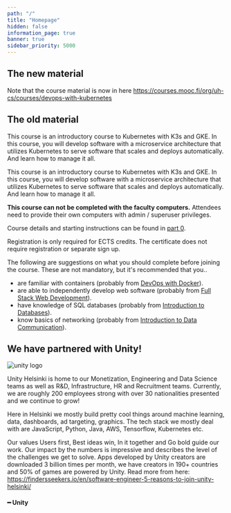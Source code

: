 ```yaml
---
path: "/"
title: "Homepage"
hidden: false
information_page: true
banner: true
sidebar_priority: 5000
---
```


<div style="display: none;">
  <img src="./img/kubernetes-cncf.png" alt="kubernetes logo" />
</div>

## The new material

Note that the course material is now in here <https://courses.mooc.fi/org/uh-cs/courses/devops-with-kubernetes>

## The old material

This course is an introductory course to Kubernetes with K3s and GKE. In this course, you will develop software with a microservice architecture that utilizes Kubernetes to serve software that scales and deploys automatically. And learn how to manage it all.

This course is an introductory course to Kubernetes with K3s and GKE. In this course, you will develop software with a microservice architecture that utilizes Kubernetes to serve software that scales and deploys automatically. And learn how to manage it all.

**This course can not be completed with the faculty computers.** Attendees need to provide their own computers with admin / superuser privileges.

Course details and starting instructions can be found in [part 0](/part-0).

Registration is only required for ECTS credits. The certificate does not require registration or separate sign up.

The following are suggestions on what you should complete before joining the course. These are not mandatory, but it's recommended that you..

- are familiar with containers (probably from <a href="https://courses.helsinki.fi/fi/aytkt21025en">DevOps with Docker</a>).
- are able to independently develop web software (probably from <a href="https://courses.helsinki.fi/en/aytkt21009">Full Stack Web Development</a>).
- have knowledge of SQL databases (probably from <a href="https://courses.helsinki.fi/en/aytkt10004">Introduction to Databases</a>).
- know basics of networking (probably from <a href="https://courses.helsinki.fi/en/aytkt200041">Introduction to Data Communication</a>).

## We have partnered with Unity! ##

<div style="width: 50%;">
  <img src="./img/unity.png" alt="unity logo" />
</div>

<div class="unity-helsinki">
  <p>
    Unity Helsinki is home to our Monetization, Engineering and Data Science teams as well as R&D, Infrastructure, HR and Recruitment teams. Currently, we are roughly 200 employees strong with over 30 nationalities presented and we continue to grow!
  </p>
  <p>
    Here in Helsinki we mostly build pretty cool things around machine learning, data, dashboards, ad targeting, graphics. The tech stack we mostly deal with are JavaScript, Python, Java, AWS, Tensorflow, Kubernetes etc.
  </p>
  <p>
    Our values Users first, Best ideas win, In it together and Go bold guide our work. Our impact by the numbers is impressive and describes the level of the challenges we get to solve. Apps developed by Unity creators are downloaded 3 billion times per month, we have creators in 190+ countries and 50% of games are powered by Unity. Read more from here: <a href="https://findersseekers.io/en/software-engineer-5-reasons-to-join-unity-helsinki/">https://findersseekers.io/en/software-engineer-5-reasons-to-join-unity-helsinki/</a>
  </p>
  <h4>━ Unity</h4>
<div>
